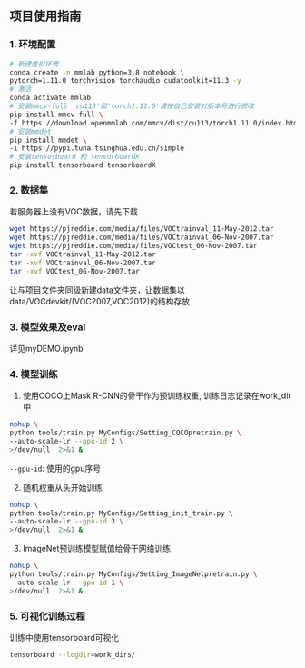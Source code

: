 ## 项目使用指南

### 1. 环境配置
```bash
# 新建虚拟环境
conda create -n mmlab python=3.8 notebook \
pytorch=1.11.0 torchvision torchaudio cudatoolkit=11.3 -y 
# 激活
conda activate mmlab
# 安装mmcv-full 'cu113'和'torch1.11.0'请按自己安装对版本号进行修改
pip install mmcv-full \
-f https://download.openmmlab.com/mmcv/dist/cu113/torch1.11.0/index.html
# 安装mmdet
pip install mmdet \
-i https://pypi.tuna.tsinghua.edu.cn/simple
# 安装tensorboard 和 tensorboardX
pip install tensorboard tensorboardX
```

### 2. 数据集
若服务器上没有VOC数据，请先下载
```bash
wget https://pjreddie.com/media/files/VOCtrainval_11-May-2012.tar
wget https://pjreddie.com/media/files/VOCtrainval_06-Nov-2007.tar
wget https://pjreddie.com/media/files/VOCtest_06-Nov-2007.tar
tar -xvf VOCtrainval_11-May-2012.tar
tar -xvf VOCtrainval_06-Nov-2007.tar
tar -xvf VOCtest_06-Nov-2007.tar
```
让与项目文件夹同级新建data文件夹，让数据集以data/VOCdevkit/(VOC2007,VOC2012)的结构存放

### 3. 模型效果及eval
详见myDEMO.ipynb


### 4. 模型训练
1. 使用COCO上Mask R-CNN的骨干作为预训练权重, 训练日志记录在work_dir中


```bash
nohup \
python tools/train.py MyConfigs/Setting_COCOpretrain.py \
--auto-scale-lr --gpu-id 2 \
>/dev/null  2>&1 &
```
`--gpu-id`: 使用的gpu序号

2. 随机权重从头开始训练
```bash
nohup \
python tools/train.py MyConfigs/Setting_init_train.py \
--auto-scale-lr --gpu-id 3 \
>/dev/null  2>&1 &
```

3. ImageNet预训练模型赋值给骨干网络训练
```bash
nohup \
python tools/train.py MyConfigs/Setting_ImageNetpretrain.py \
--auto-scale-lr --gpu-id 1 \
>/dev/null  2>&1 &
```

### 5. 可视化训练过程
训练中使用tensorboard可视化
```bash
tensorboard --logdir=work_dirs/
```
